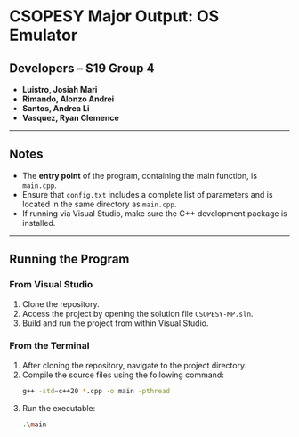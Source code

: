 # CSOPESY Major Output: OS Emulator

## Developers – S19 Group 4
- **Luistro, Josiah Mari**  
- **Rimando, Alonzo Andrei**  
- **Santos, Andrea Li**  
- **Vasquez, Ryan Clemence**

---

## Notes
- The **entry point** of the program, containing the main function, is `main.cpp`.
- Ensure that `config.txt` includes a complete list of parameters and is located in the same directory as `main.cpp`.
- If running via Visual Studio, make sure the C++ development package is installed.

---

## Running the Program

### From Visual Studio
1. Clone the repository.
2. Access the project by opening the solution file `CSOPESY-MP.sln`.
3. Build and run the project from within Visual Studio.

### From the Terminal
1. After cloning the repository, navigate to the project directory.
2. Compile the source files using the following command:
   ```bash
   g++ -std=c++20 *.cpp -o main -pthread 
   ```
3. Run the executable:
   ```bash
   .\main
   ```
